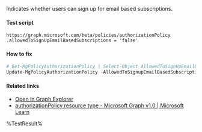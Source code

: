 Indicates whether users can sign up for email based subscriptions.



#### Test script
```
https://graph.microsoft.com/beta/policies/authorizationPolicy
.allowedToSignUpEmailBasedSubscriptions = 'false'
```

#### How to fix

```powershell
# Get-MgPolicyAuthorizationPolicy | Select-Object AllowedToSignUpEmailBasedSubscriptions
Update-MgPolicyAuthorizationPolicy -AllowedToSignupEmailBasedSubscriptions $false
```

#### Related links

- [Open in Graph Explorer](https://developer.microsoft.com/en-us/graph/graph-explorer?request=policies/authorizationPolicy&method=GET&version=beta&GraphUrl=https://graph.microsoft.com)
- [authorizationPolicy resource type - Microsoft Graph v1.0 | Microsoft Learn](https://learn.microsoft.com/en-us/graph/api/resources/authorizationpolicy)


<!--- Results --->
%TestResult%
